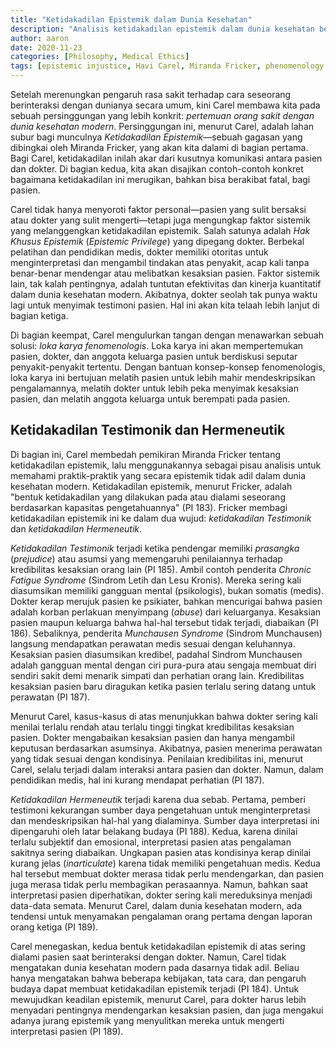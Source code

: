 ```yaml
---
title: "Ketidakadilan Epistemik dalam Dunia Kesehatan"
description: "Analisis ketidakadilan epistemik dalam dunia kesehatan berdasarkan pemikiran Havi Carel dan Miranda Fricker, mengeksplorasi bagaimana prasangka dan kesenjangan interpretasi mempengaruhi komunikasi antara pasien dan dokter."
author: aaron
date: 2020-11-23
categories: [Philosophy, Medical Ethics]
tags: [epistemic injustice, Havi Carel, Miranda Fricker, phenomenology of illness, testimonial injustice, hermeneutical injustice, medical ethics, patient-doctor communication]
---
```

Setelah merenungkan pengaruh rasa sakit terhadap cara seseorang berinteraksi dengan dunianya secara umum, kini Carel membawa kita pada sebuah persinggungan yang lebih konkrit: *pertemuan orang sakit dengan dunia kesehatan modern*. Persinggungan ini, menurut Carel, adalah lahan subur bagi munculnya *Ketidakadilan Epistemik*—sebuah gagasan yang dibingkai oleh Miranda Fricker, yang akan kita dalami di bagian pertama. Bagi Carel, ketidakadilan inilah akar dari kusutnya komunikasi antara pasien dan dokter. Di bagian kedua, kita akan disajikan contoh-contoh konkret bagaimana ketidakadilan ini merugikan, bahkan bisa berakibat fatal, bagi pasien.

Carel tidak hanya menyoroti faktor personal—pasien yang sulit bersaksi atau dokter yang sulit mengerti—tetapi juga mengungkap faktor sistemik yang melanggengkan ketidakadilan epistemik. Salah satunya adalah *Hak Khusus Epistemik* (*Epistemic Privilege*) yang dipegang dokter. Berbekal pelatihan dan pendidikan medis, dokter memiliki otoritas untuk menginterpretasi dan mengambil tindakan atas penyakit, acap kali tanpa benar-benar mendengar atau melibatkan kesaksian pasien. Faktor sistemik lain, tak kalah pentingnya, adalah tuntutan efektivitas dan kinerja kuantitatif dalam dunia kesehatan modern. Akibatnya, dokter seolah tak punya waktu lagi untuk menyimak testimoni pasien. Hal ini akan kita telaah lebih lanjut di bagian ketiga.

Di bagian keempat, Carel mengulurkan tangan dengan menawarkan sebuah solusi: *loka karya fenomenologis*. Loka karya ini akan mempertemukan pasien, dokter, dan anggota keluarga pasien untuk berdiskusi seputar penyakit-penyakit tertentu. Dengan bantuan konsep-konsep fenomenologis, loka karya ini bertujuan melatih pasien untuk lebih mahir mendeskripsikan pengalamannya, melatih dokter untuk lebih peka menyimak kesaksian pasien, dan melatih anggota keluarga untuk berempati pada pasien.

## Ketidakadilan Testimonik dan Hermeneutik

Di bagian ini, Carel membedah pemikiran Miranda Fricker tentang ketidakadilan epistemik, lalu menggunakannya sebagai pisau analisis untuk memahami praktik-praktik yang secara epistemik tidak adil dalam dunia kesehatan modern. Ketidakadilan epistemik, menurut Fricker, adalah "bentuk ketidakadilan yang dilakukan pada atau dialami seseorang berdasarkan kapasitas pengetahuannya" (PI 183). Fricker membagi ketidakadilan epistemik ini ke dalam dua wujud: *ketidakadilan Testimonik* dan *ketidakadilan Hermeneutik*.

*Ketidakadilan Testimonik* terjadi ketika pendengar memiliki *prasangka* (*prejudice*) atau asumsi yang memengaruhi penilaiannya terhadap kredibilitas kesaksian orang lain (PI 185). Ambil contoh penderita *Chronic Fatigue Syndrome* (Sindrom Letih dan Lesu Kronis). Mereka sering kali diasumsikan memiliki gangguan mental (psikologis), bukan somatis (medis). Dokter kerap merujuk pasien ke psikiater, bahkan mencurigai bahwa pasien adalah korban perlakuan menyimpang (*abuse*) dari keluarganya. Kesaksian pasien maupun keluarga bahwa hal-hal tersebut tidak terjadi, diabaikan (PI 186). Sebaliknya, penderita *Munchausen Syndrome* (Sindrom Munchausen) langsung mendapatkan perawatan medis sesuai dengan keluhannya. Kesaksian pasien diasumsikan kredibel, padahal Sindrom Munchausen adalah gangguan mental dengan ciri pura-pura atau sengaja membuat diri sendiri sakit demi menarik simpati dan perhatian orang lain. Kredibilitas kesaksian pasien baru diragukan ketika pasien terlalu sering datang untuk perawatan (PI 187).

Menurut Carel, kasus-kasus di atas menunjukkan bahwa dokter sering kali menilai terlalu rendah atau terlalu tinggi tingkat kredibilitas kesaksian pasien. Dokter mengabaikan kesaksian pasien dan hanya mengambil keputusan berdasarkan asumsinya. Akibatnya, pasien menerima perawatan yang tidak sesuai dengan kondisinya. Penilaian kredibilitas ini, menurut Carel, selalu terjadi dalam interaksi antara pasien dan dokter. Namun, dalam pendidikan medis, hal ini kurang mendapat perhatian (PI 187).

*Ketidakadilan Hermeneutik* terjadi karena dua sebab. Pertama, pemberi testimoni kekurangan sumber daya pengetahuan untuk menginterpretasi dan mendeskripsikan hal-hal yang dialaminya. Sumber daya interpretasi ini dipengaruhi oleh latar belakang budaya (PI 188). Kedua, karena dinilai terlalu subjektif dan emosional, interpretasi pasien atas pengalaman sakitnya sering diabaikan. Ungkapan pasien atas kondisinya kerap dinilai kurang jelas (*inarticulate*) karena tidak memiliki pengetahuan medis. Kedua hal tersebut membuat dokter merasa tidak perlu mendengarkan, dan pasien juga merasa tidak perlu membagikan perasaannya. Namun, bahkan saat interpretasi pasien diperhatikan, dokter sering kali mereduksinya menjadi data-data semata. Menurut Carel, dalam dunia kesehatan modern, ada tendensi untuk menyamakan pengalaman orang pertama dengan laporan orang ketiga (PI 189).

Carel menegaskan, kedua bentuk ketidakadilan epistemik di atas sering dialami pasien saat berinteraksi dengan dokter. Namun, Carel tidak mengatakan dunia kesehatan modern pada dasarnya tidak adil. Beliau hanya mengatakan bahwa beberapa kebijakan, tata cara, dan pengaruh budaya dapat membuat ketidakadilan epistemik terjadi (PI 184). Untuk mewujudkan keadilan epistemik, menurut Carel, para dokter harus lebih menyadari pentingnya mendengarkan kesaksian pasien, dan juga mengakui adanya jurang epistemik yang menyulitkan mereka untuk mengerti interpretasi pasien (PI 189).

[^1]: Disarikan dari Carel, Havi. *Phenomenology of Illness*. Oxford: Oxford University Press, 2016, Bab 8, hlm. 180–203. Selanjutnya, acuan pada karya ini akan ditulis dengan ‘PI’ diikuti dengan nomor halaman. E.g.: (PI 180).